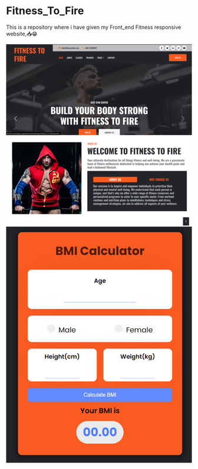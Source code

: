 # Fitness_To_Fire
This is a repository where i have given my Front_end Fitness responsive website,📥😁

![](Fitness_To_Fire/img/FIt_read1.png)
![](Fitness_To_Fire/img/Fit_read%202.png)
![](Fitness_To_Fire/img/Fit_read%203.png)
